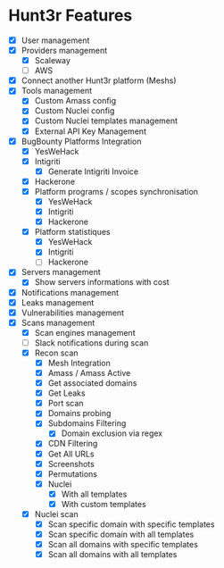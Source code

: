 # Hunt3r Features

- [X] User management
- [X] Providers management
    - [X] Scaleway
    - [ ] AWS
- [X] Connect another Hunt3r platform (Meshs)
- [X] Tools management
    - [X] Custom Amass config
    - [X] Custom Nuclei config
    - [X] Custom Nuclei templates management
    - [X] External API Key Management
- [X] BugBounty Platforms Integration
    - [X] YesWeHack
    - [X] Intigriti
        - [X] Generate Intigriti Invoice
    - [X] Hackerone
    - [X] Platform programs / scopes synchronisation
        - [X] YesWeHack
        - [X] Intigriti
        - [X] Hackerone
    - [X] Platform statistiques
        - [X] YesWeHack
        - [X] Intigriti
        - [ ] Hackerone
- [X] Servers management
    - [X] Show servers informations with cost
- [X] Notifications management
- [X] Leaks management
- [X] Vulnerabilities management
- [X] Scans management
    - [X] Scan engines management
    - [ ] Slack notifications during scan
    - [X] Recon scan
        - [X] Mesh Integration
        - [X] Amass / Amass Active
        - [X] Get associated domains
        - [X] Get Leaks
        - [X] Port scan
        - [X] Domains probing
        - [X] Subdomains Filtering
          - [X] Domain exclusion via regex
        - [X] CDN Filtering
        - [X] Get All URLs
        - [X] Screenshots
        - [X] Permutations
        - [X] Nuclei
            - [X] With all templates
            - [X] With custom templates
    - [X] Nuclei scan
        - [X] Scan specific domain with specific templates
        - [X] Scan specific domain with all templates
        - [X] Scan all domains with specific templates
        - [X] Scan all domains with all templates